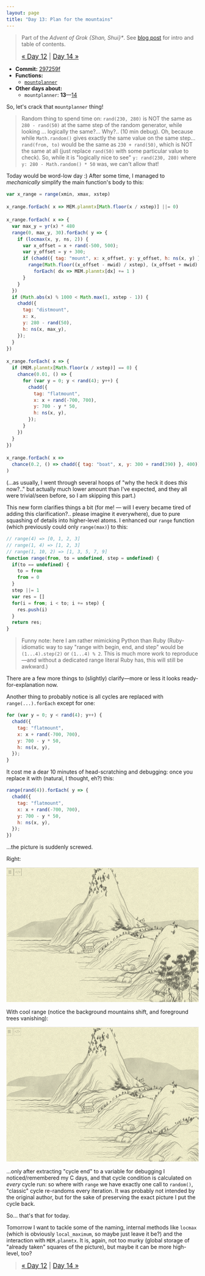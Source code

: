 ```yaml
---
layout: page
title: "Day 13: Plan for the mountains"
---
```


> Part of the _Advent of Grok {Shan, Shui}*_. See [blog post](/blog/2021-12-28-grok-shan-shui.html) for intro and table of contents.
>
> <big>[« Day 12](day12.html) | [Day 14 »](day14.html)</big>

* **Commit:** [297259f](https://github.com/zverok/grok-shan-shui/commit/297259f31e87fa6b7b7d449a6c34897db9c40040)
* **Functions:**
  * [`mountplanner`](https://github.com/zverok/grok-shan-shui/blob/main/original.html#L3706)
* **Other days about:**
  * `mountplanner`: **13**—[14](day14.html)

So, let's crack that `mountplanner` thing!

> Random thing to spend time on: `rand(230, 280)` is NOT the same as `280 - rand(50)` at the same step of the random generator, while looking ... logically the same?... Why?.. (10 min debug). Oh, because while `Math.random()` gives exactly the same value on the same step... `rand(from, to)` would be the same as `230 + rand(50)`, which is NOT the same at all (just replace `rand(50)` with some particular value to check). So, while it is "logically nice to see" `y: rand(230, 280)` where `y: 280 - Math.random() * 50` was, we can't allow that!

Today would be word-low day :) After some time, I managed to _mechanically_ simplify the main function's body to this:

```js
var x_range = range(xmin, xmax, xstep)

x_range.forEach( x => MEM.planmtx[Math.floor(x / xstep)] ||= 0)

x_range.forEach( x => {
  var max_y = yr(x) * 480
  range(0, max_y, 30).forEach( y => {
    if (locmax(x, y, ns, 2)) {
      var x_offset = x + rand(-500, 500);
      var y_offset = y + 300;
      if (chadd({ tag: "mount", x: x_offset, y: y_offset, h: ns(x, y) })) {
        range(Math.floor((x_offset - mwid) / xstep), (x_offset + mwid) / xstep).
          forEach( dx => MEM.planmtx[dx] += 1 )
      }
    }
  })
  if (Math.abs(x) % 1000 < Math.max(1, xstep - 1)) {
    chadd({
      tag: "distmount",
      x: x,
      y: 280 - rand(50),
      h: ns(x, max_y),
    });
  }
})

x_range.forEach( x => {
  if (MEM.planmtx[Math.floor(x / xstep)] == 0) {
    chance(0.01, () => {
      for (var y = 0; y < rand(4); y++) {
        chadd({
          tag: "flatmount",
          x: x + rand(-700, 700),
          y: 700 - y * 50,
          h: ns(x, y),
        });
      }
    })
  }
})

x_range.forEach( x =>
  chance(0.2, () => chadd({ tag: "boat", x, y: 300 + rand(390) }, 400))
)
```

(...as usually, I went through several hoops of "why the heck it does _this_ now?.." but actually much lower amount than I've expected, and they all were trivial/seen before, so I am skipping this part.)

This new form clarifies things a bit (for me! — will I every became tired of adding this clarification?.. please imagine it everywhere), due to pure squashing of details into higher-level atoms. I enhanced our `range` function (which previously could only `range(max)`) to this:

```js
// range(4) => [0, 1, 2, 3]
// range(1, 4) => [1, 2, 3]
// range(1, 10, 2) => [1, 3, 5, 7, 9]
function range(from, to = undefined, step = undefined) {
  if(to == undefined) {
    to = from
    from = 0
  }
  step ||= 1
  var res = []
  for(i = from; i < to; i += step) {
    res.push(i)
  }
  return res;
}
```

> Funny note: here I am rather mimicking Python than Ruby (Ruby-idiomatic way to say "range with begin, end, and step" would be `(1...4).step(2)` or `(1...4) % 2`. This is much more work to reproduce—and without a dedicated range literal Ruby has, this will still be awkward.)

There are a few more things to (slightly) clarify—more or less it looks ready-for-explanation now.

Another thing to probably notice is all cycles are replaced with `range(...).forEach` except for one:

```js
for (var y = 0; y < rand(4); y++) {
  chadd({
    tag: "flatmount",
    x: x + rand(-700, 700),
    y: 700 - y * 50,
    h: ns(x, y),
  });
}
```

It cost me a dear 10 minutes of head-scratching and debugging: once you replace it with (natural, I thought, eh?) this:
```js
range(rand(4)).forEach( y => {
  chadd({
    tag: "flatmount",
    x: x + rand(-700, 700),
    y: 700 - y * 50,
    h: ns(x, y),
  });
})
```

...the picture is suddenly screwed.

Right:

![](/img/advent2021/image37.png)

With cool range (notice the background mountains shift, and foreground trees vanishing):

![](/img/advent2021/image38.png)

...only after extracting "cycle end" to a variable for debugging I noticed/remembered my C days, and that cycle condition is calculated on _every_ cycle run: so where with `range` we have exactly one call to `random()`, "classic" cycle re-randoms every iteration. It was probably not intended by the original author, but for the sake of preserving the exact picture I put the cycle back.

So... that's that for today.

Tomorrow I want to tackle some of the naming, internal methods like `locmax` (which is obviously `local_maximum`, so maybe just leave it be?) and the interaction with `MEM.planmtx`. It is, again, not too murky (global storage of "already taken" squares of the picture), but maybe it can be more high-level, too?

> <big>[« Day 12](day12.html) | [Day 14 »](day14.html)</big>
